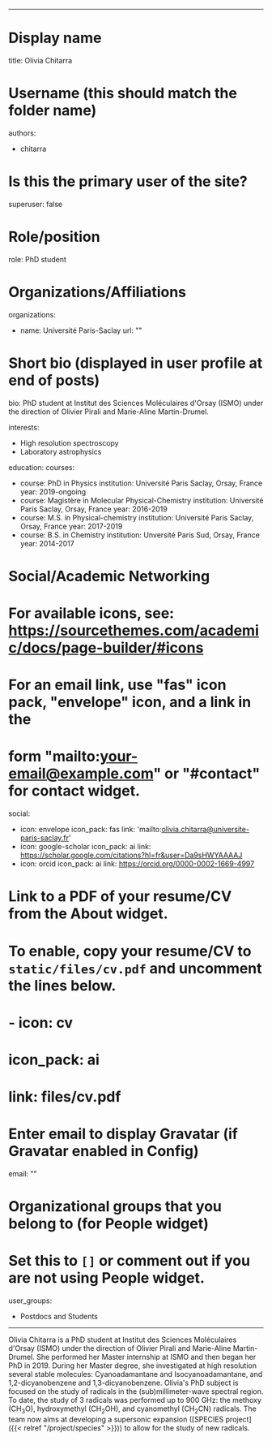 
---
# Display name
title: Olivia Chitarra

# Username (this should match the folder name)
authors:
- chitarra

# Is this the primary user of the site?
superuser: false

# Role/position
role: PhD student

# Organizations/Affiliations
organizations:
- name: Université Paris-Saclay
url: ""

# Short bio (displayed in user profile at end of posts)
bio: PhD student at Institut des Sciences Moléculaires d'Orsay (ISMO) under the direction of Olivier Pirali and Marie-Aline Martin-Drumel.

interests:
- High resolution spectroscopy
- Laboratory astrophysics

education:
  courses:
  - course: PhD in Physics
    institution: Université Paris Saclay, Orsay, France
    year: 2019-ongoing
  - course: Magistère in Molecular Physical-Chemistry
    institution: Université Paris Saclay, Orsay, France
    year: 2016-2019
  - course: M.S. in Physical-chemistry 
    institution: Université Paris Saclay, Orsay, France
    year: 2017-2019
  - course: B.S. in Chemistry 
    institution: Unversité Paris Sud, Orsay, France
    year: 2014-2017

# Social/Academic Networking
# For available icons, see: https://sourcethemes.com/academic/docs/page-builder/#icons
#   For an email link, use "fas" icon pack, "envelope" icon, and a link in the
#   form "mailto:your-email@example.com" or "#contact" for contact widget.
social:
- icon: envelope
  icon_pack: fas
  link: 'mailto:olivia.chitarra@universite-paris-saclay.fr'
- icon: google-scholar
  icon_pack: ai
  link: https://scholar.google.com/citations?hl=fr&user=Da9sHWYAAAAJ
- icon: orcid
  icon_pack: ai
  link: https://orcid.org/0000-0002-1669-4997
  
# Link to a PDF of your resume/CV from the About widget.
# To enable, copy your resume/CV to `static/files/cv.pdf` and uncomment the lines below.
# - icon: cv
#   icon_pack: ai
#   link: files/cv.pdf

# Enter email to display Gravatar (if Gravatar enabled in Config)
email: ""

# Organizational groups that you belong to (for People widget)
#   Set this to `[]` or comment out if you are not using People widget.
user_groups:
- Postdocs and Students
---

Olivia Chitarra is a PhD student at Institut des Sciences Moléculaires d'Orsay (ISMO) under the direction of Olivier Pirali and Marie-Aline Martin-Drumel. She performed her Master internship at ISMO and then began her PhD in 2019. During her Master degree, she investigated at high resolution several stable molecules: Cyanoadamantane and Isocyanoadamantane, and 1,2-dicyanobenzene and 1,3-dicyanobenzene. Olivia's PhD subject is focused on the study of radicals in the (sub)millimeter-wave spectral region. To date, the study of 3 radicals was performed up to 900 GHz: the methoxy (CH<sub>3</sub>O), hydroxymethyl (CH<sub>2</sub>OH), and cyanomethyl (CH<sub>2</sub>CN) radicals. The team now aims at developing a supersonic expansion ([SPECIES project]({{< relref "/project/species" >}})) to allow for the study of new radicals.

